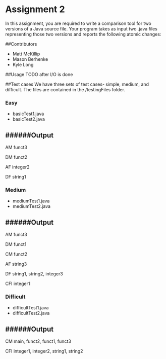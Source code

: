 # Assignment 2
In this assignment, you are required to write a comparison tool for two versions of a Java source file. Your program takes as input two .java files representing those two versions and reports the following atomic changes:

##Contributors
* Matt McKillip
* Mason Berhenke
* Kyle Long

##Usage
TODO after I/O is done

##Test cases
We have three sets of test cases- simple, medium, and difficult. The files are contained in the /testingFiles folder.

### Easy
* basicTest1.java
* basicTest2.java

######Output
-----
AM funct3

DM funct2

AF integer2

DF string1


### Medium
* mediumTest1.java
* mediumTest2.java

######Output
-----
AM funct3

DM funct1

CM funct2

AF string3

DF string1, string2, integer3

CFI integer1


### Difficult
* difficultTest1.java
* difficultTest2.java

######Output
-----
CM main, funct2, funct1, funct3

CFI integer1, integer2, string1, string2

